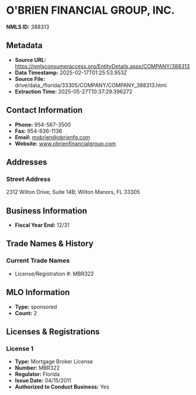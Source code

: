 # O'BRIEN FINANCIAL GROUP, INC.

**NMLS ID:** 388313

## Metadata
- **Source URL:** https://nmlsconsumeraccess.org/EntityDetails.aspx/COMPANY/388313
- **Data Timestamp:** 2025-02-17T01:25:53.953Z
- **Source File:** drive/data_/florida/33305/COMPANY/COMPANY_388313.html
- **Extraction Time:** 2025-05-27T10:37:29.396272

## Contact Information
- **Phone:** 954-567-3500
- **Fax:** 954-636-1136
- **Email:** mobrien@obrienfg.com
- **Website:** www.obrienfinancialgroup.com

## Addresses
### Street Address
2312 Wilton Drive; Suite 14B; Wilton Manors, FL 33305

## Business Information
- **Fiscal Year End:** 12/31

## Trade Names & History
### Current Trade Names
- License/Registration #: MBR322

## MLO Information
- **Type:** sponsored
- **Count:** 2

## Licenses & Registrations

### License 1
- **Type:** Mortgage Broker License
- **Number:** MBR322
- **Regulator:** Florida
- **Issue Date:** 04/15/2011
- **Authorized to Conduct Business:** Yes
